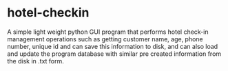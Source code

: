 # hotel-checkin
A simple light weight python GUI program that performs hotel check-in management operations such as getting customer name, age, phone number, unique id and can save this information to disk, and can also load and update the program database with similar pre created information from the disk in .txt form.
